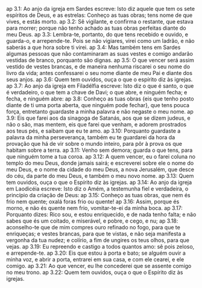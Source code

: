 ap 3.1: Ao anjo da igreja em Sardes escreve: Isto diz aquele que tem os sete espíritos de Deus, e as estrelas: Conheço as tuas obras; tens nome de que vives, e estás morto.
ap 3.2: Sê vigilante, e confirma o restante, que estava para morrer; porque não tenho achado as tuas obras perfeitas diante do meu Deus.
ap 3.3: Lembra-te, portanto, do que tens recebido e ouvido, e guarda-o, e arrepende-te. Pois se não vigiares, virei como um ladrão, e não saberás a que hora sobre ti virei.
ap 3.4: Mas também tens em Sardes algumas pessoas que não contaminaram as suas vestes e comigo andarão vestidas de branco, porquanto são dignas.
ap 3.5: O que vencer será assim vestido de vestes brancas, e de maneira nenhuma riscarei o seu nome do livro da vida; antes confessarei o seu nome diante de meu Pai e diante dos seus anjos.
ap 3.6: Quem tem ouvidos, ouça o que o espírito diz às igrejas.
ap 3.7: Ao anjo da igreja em Filadélfia escreve: Isto diz o que é santo, o que é verdadeiro, o que tem a chave de Davi; o que abre, e ninguém fecha; e fecha, e ninguém abre:
ap 3.8: Conheço as tuas obras {eis que tenho posto diante de ti uma porta aberta, que ninguém pode fechar}, que tens pouca força, entretanto guardaste a minha palavra e não negaste o meu nome.
ap 3.9: Eis que farei aos da sinagoga de Satanás, aos que se dizem judeus, e não o são, mas mentem, eis que farei que venham, e adorem prostrados aos teus pés, e saibam que eu te amo.
ap 3.10: Porquanto guardaste a palavra da minha perseverança, também eu te guardarei da hora da provação que há de vir sobre o mundo inteiro, para pôr à prova os que habitam sobre a terra.
ap 3.11: Venho sem demora; guarda o que tens, para que ninguém tome a tua coroa.
ap 3.12: A quem vencer, eu o farei coluna no templo do meu Deus, donde jamais sairá; e escreverei sobre ele o nome do meu Deus, e o nome da cidade do meu Deus, a nova Jerusalém, que desce do céu, da parte do meu Deus, e também o meu novo nome.
ap 3.13: Quem tem ouvidos, ouça o que o Espírito diz às igrejas.
ap 3.14: Ao anjo da igreja em Laodicéia escreve: Isto diz o Amém, a testemunha fiel e verdadeira, o princípio da criação de Deus:
ap 3.15: Conheço as tuas obras, que nem és frio nem quente; oxalá foras frio ou quente!
ap 3.16: Assim, porque és morno, e não és quente nem frio, vomitar-te-ei da minha boca.
ap 3.17: Porquanto dizes: Rico sou, e estou enriquecido, e de nada tenho falta; e não sabes que és um coitado, e miserável, e pobre, e cego, e nu;
ap 3.18: aconselho-te que de mim compres ouro refinado no fogo, para que te enriqueças; e vestes brancas, para que te vistas, e não seja manifesta a vergonha da tua nudez; e colírio, a fim de ungires os teus olhos, para que vejas.
ap 3.19: Eu repreendo e castigo a todos quantos amo: sê pois zeloso, e arrepende-te.
ap 3.20: Eis que estou à porta e bato; se alguém ouvir a minha voz, e abrir a porta, entrarei em sua casa, e com ele cearei, e ele comigo.
ap 3.21: Ao que vencer, eu lhe concederei que se assente comigo no meu trono.
ap 3.22: Quem tem ouvidos, ouça o que o Espírito diz às igrejas.
